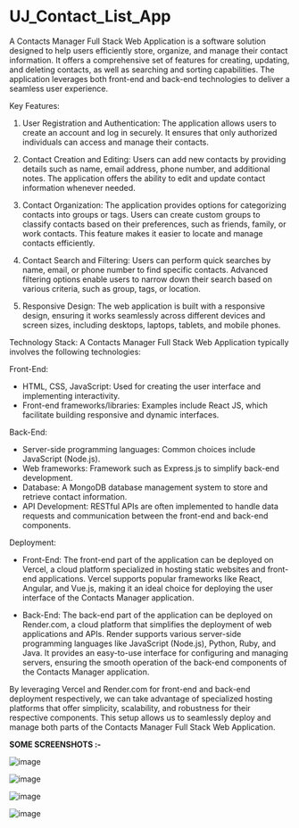 # UJ_Contact_List_App
A Contacts Manager Full Stack Web Application is a software solution designed to help users efficiently store, organize, and manage their contact information. It offers a comprehensive set of features for creating, updating, and deleting contacts, as well as searching and sorting capabilities. The application leverages both front-end and back-end technologies to deliver a seamless user experience.

Key Features:
1. User Registration and Authentication: The application allows users to create an account and log in securely. It ensures that only authorized individuals can access and manage their contacts.

2. Contact Creation and Editing: Users can add new contacts by providing details such as name, email address, phone number, and additional notes. The application offers the ability to edit and update contact information whenever needed.

3. Contact Organization: The application provides options for categorizing contacts into groups or tags. Users can create custom groups to classify contacts based on their preferences, such as friends, family, or work contacts. This feature makes it easier to locate and manage contacts efficiently.

4. Contact Search and Filtering: Users can perform quick searches by name, email, or phone number to find specific contacts. Advanced filtering options enable users to narrow down their search based on various criteria, such as group, tags, or location.

5. Responsive Design: The web application is built with a responsive design, ensuring it works seamlessly across different devices and screen sizes, including desktops, laptops, tablets, and mobile phones.

Technology Stack:
A Contacts Manager Full Stack Web Application typically involves the following technologies:

Front-End:
- HTML, CSS, JavaScript: Used for creating the user interface and implementing interactivity.
- Front-end frameworks/libraries: Examples include React JS, which facilitate building responsive and dynamic interfaces.

Back-End:
- Server-side programming languages: Common choices include JavaScript (Node.js).
- Web frameworks: Framework such as Express.js to simplify back-end development.
- Database: A MongoDB database management system to store and retrieve contact information.
- API Development: RESTful APIs are often implemented to handle data requests and communication between the front-end and back-end components.

Deployment:
- Front-End: The front-end part of the application can be deployed on Vercel, a cloud platform specialized in hosting static websites and front-end applications. Vercel supports popular frameworks like React, Angular, and Vue.js, making it an ideal choice for deploying the user interface of the Contacts Manager application.

- Back-End: The back-end part of the application can be deployed on Render.com, a cloud platform that simplifies the deployment of web applications and APIs. Render supports various server-side programming languages like JavaScript (Node.js), Python, Ruby, and Java. It provides an easy-to-use interface for configuring and managing servers, ensuring the smooth operation of the back-end components of the Contacts Manager application.

By leveraging Vercel and Render.com for front-end and back-end deployment respectively, we can take advantage of specialized hosting platforms that offer simplicity, scalability, and robustness for their respective components. This setup allows us to seamlessly deploy and manage both parts of the Contacts Manager Full Stack Web Application.

**SOME SCREENSHOTS :-**

![image](https://github.com/Utkarsh-Jain2199/UJ_Contact_List_FullStackWebApp_Frontend/assets/77992826/06b7f529-6422-415c-ac6a-3f46da267719)

![image](https://github.com/Utkarsh-Jain2199/UJ_Contact_List_FullStackWebApp_Frontend/assets/77992826/182109b2-fbdf-4c1a-804b-f5167c604486)

![image](https://github.com/Utkarsh-Jain2199/UJ_Contact_List_FullStackWebApp_Frontend/assets/77992826/b8c44513-daf2-4a4c-a732-e438104e437a)

![image](https://github.com/Utkarsh-Jain2199/UJ_Contact_List_FullStackWebApp_Frontend/assets/77992826/259048fe-4cf0-49da-8b8e-d89b28cc4ccf)

